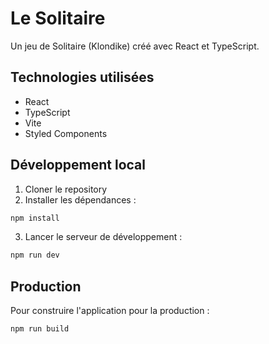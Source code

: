 # Le Solitaire

Un jeu de Solitaire (Klondike) créé avec React et TypeScript.

## Technologies utilisées

- React
- TypeScript
- Vite
- Styled Components

## Développement local

1. Cloner le repository
2. Installer les dépendances :
```bash
npm install
```
3. Lancer le serveur de développement :
```bash
npm run dev
```

## Production

Pour construire l'application pour la production :
```bash
npm run build
```
